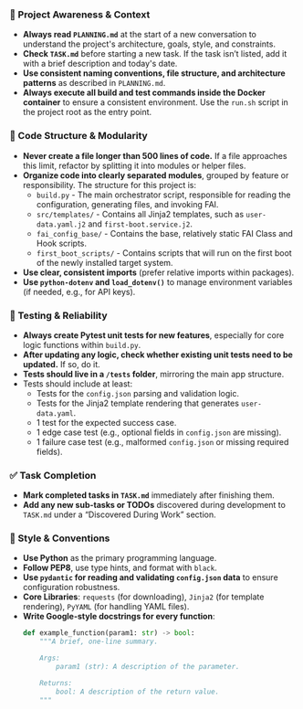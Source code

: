 ### 🔄 Project Awareness & Context
- **Always read `PLANNING.md`** at the start of a new conversation to understand the project's architecture, goals, style, and constraints.
- **Check `TASK.md`** before starting a new task. If the task isn’t listed, add it with a brief description and today's date.
- **Use consistent naming conventions, file structure, and architecture patterns** as described in `PLANNING.md`.
- **Always execute all build and test commands inside the Docker container** to ensure a consistent environment. Use the `run.sh` script in the project root as the entry point.

### 🧱 Code Structure & Modularity
- **Never create a file longer than 500 lines of code.** If a file approaches this limit, refactor by splitting it into modules or helper files.
- **Organize code into clearly separated modules**, grouped by feature or responsibility. The structure for this project is:
  - `build.py` - The main orchestrator script, responsible for reading the configuration, generating files, and invoking FAI.
  - `src/templates/` - Contains all Jinja2 templates, such as `user-data.yaml.j2` and `first-boot.service.j2`.
  - `fai_config_base/` - Contains the base, relatively static FAI Class and Hook scripts.
  - `first_boot_scripts/` - Contains scripts that will run on the first boot of the newly installed target system.
- **Use clear, consistent imports** (prefer relative imports within packages).
- **Use `python-dotenv` and `load_dotenv()`** to manage environment variables (if needed, e.g., for API keys).

### 🧪 Testing & Reliability
- **Always create Pytest unit tests for new features**, especially for core logic functions within `build.py`.
- **After updating any logic, check whether existing unit tests need to be updated.** If so, do it.
- **Tests should live in a `/tests` folder**, mirroring the main app structure.
- Tests should include at least:
  - Tests for the `config.json` parsing and validation logic.
  - Tests for the Jinja2 template rendering that generates `user-data.yaml`.
  - 1 test for the expected success case.
  - 1 edge case test (e.g., optional fields in `config.json` are missing).
  - 1 failure case test (e.g., malformed `config.json` or missing required fields).

### ✅ Task Completion
- **Mark completed tasks in `TASK.md`** immediately after finishing them.
- **Add any new sub-tasks or TODOs** discovered during development to `TASK.md` under a “Discovered During Work” section.

### 📎 Style & Conventions
- **Use Python** as the primary programming language.
- **Follow PEP8**, use type hints, and format with `black`.
- **Use `pydantic` for reading and validating `config.json` data** to ensure configuration robustness.
- **Core Libraries**: `requests` (for downloading), `Jinja2` (for template rendering), `PyYAML` (for handling YAML files).
- **Write Google-style docstrings for every function**:
  ```python
  def example_function(param1: str) -> bool:
      """A brief, one-line summary.

      Args:
          param1 (str): A description of the parameter.

      Returns:
          bool: A description of the return value.
      """